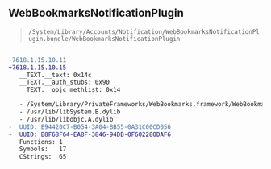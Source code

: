 ## WebBookmarksNotificationPlugin

> `/System/Library/Accounts/Notification/WebBookmarksNotificationPlugin.bundle/WebBookmarksNotificationPlugin`

```diff

-7618.1.15.10.11
+7618.1.15.10.15
   __TEXT.__text: 0x14c
   __TEXT.__auth_stubs: 0x90
   __TEXT.__objc_methlist: 0x14

   - /System/Library/PrivateFrameworks/WebBookmarks.framework/WebBookmarks
   - /usr/lib/libSystem.B.dylib
   - /usr/lib/libobjc.A.dylib
-  UUID: E94420C7-B054-3A04-BB55-0A31C00CD056
+  UUID: B8F68F64-EA8F-3846-94DB-0F602280DAF6
   Functions: 1
   Symbols:   17
   CStrings:  65

```
